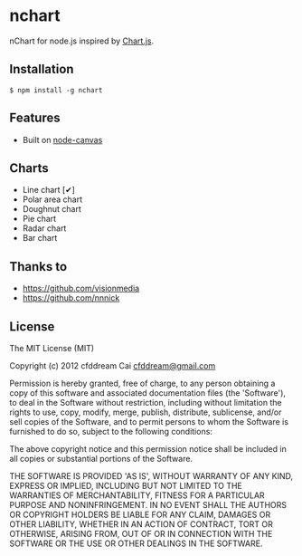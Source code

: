 nchart
======

nChart for node.js inspired by [Chart.js][].

## Installation

    $ npm install -g nchart

## Features

  * Built on [node-canvas][]

## Charts

  * Line chart [✔]
  * Polar area chart
  * Doughnut chart
  * Pie chart
  * Radar chart
  * Bar chart

## Thanks to

  * https://github.com/visionmedia
  * https://github.com/nnnick

## License

The MIT License (MIT)

Copyright (c) 2012 cfddream Cai cfddream@gmail.com

Permission is hereby granted, free of charge, to any person obtaining
a copy of this software and associated documentation files (the 
'Software'), to deal in the Software without restriction, including 
without limitation the rights to use, copy, modify, merge, publish, 
distribute, sublicense, and/or sell copies of the Software, and to 
permit persons to whom the Software is furnished to do so, subject to 
the following conditions:

The above copyright notice and this permission notice shall be 
included in all copies or substantial portions of the Software.

THE SOFTWARE IS PROVIDED 'AS IS', WITHOUT WARRANTY OF ANY KIND, 
EXPRESS OR IMPLIED, INCLUDING BUT NOT LIMITED TO THE WARRANTIES OF 
MERCHANTABILITY, FITNESS FOR A PARTICULAR PURPOSE AND NONINFRINGEMENT. 
IN NO EVENT SHALL THE AUTHORS OR COPYRIGHT HOLDERS BE LIABLE FOR ANY 
CLAIM, DAMAGES OR OTHER LIABILITY, WHETHER IN AN ACTION OF CONTRACT, 
TORT OR OTHERWISE, ARISING FROM, OUT OF OR IN CONNECTION WITH THE 
SOFTWARE OR THE USE OR OTHER DEALINGS IN THE SOFTWARE.


[Chart.js]: http://www.chartjs.org/
[node-canvas]: https://github.com/LearnBoost/node-canvas
